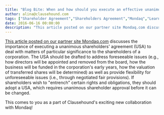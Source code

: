 ```yaml
---
title: "Blog Bite: When and how should you execute an effective unanimous shareholders' agreement?"
author: alina@clausehound.com
tags: ["Shareholder Agreement","Shareholders Agreement","Mondaq","Learn","Canada (General)"]
date: 2016-06-16 00:00:00
description: "This article posted on our partner site Mondaq.com discusses the importance of executing a unanimous shareholders' agreement (USA) to deal with matters of particular significance to the shareholders..."
---
```


[This article posted on our partner site Mondaq.com](http://www.mondaq.com/canada/x/501134/Shareholders/A+Brief+Introduction+to+Unanimous+Shareholder+Agreements) discusses the importance of executing a unanimous shareholders' agreement (USA) to deal with matters of particular significance to the shareholders of a corporation. The USA should be drafted to address foreseeable issues (e.g., how directors will be appointed and removed from the board, how the business will be funded in the corporation's early years, how the valuation of transferred shares will be determined) as well as provide flexibility for unforeseeable issues (i.e., through negotiated fair provisions). If shareholders wish to "entrench" certain rights and obligations, they should adopt a USA, which requires unanimous shareholder approval before it can be changed.

This comes to you as a part of Clausehound's exciting new collaboration with Mondaq!